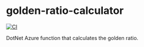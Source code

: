 # golden-ratio-calculator

[![CI](https://github.com/Muhammad-1990/golden-ratio-calculator/actions/workflows/main.yml/badge.svg)](https://github.com/Muhammad-1990/golden-ratio-calculator/actions/workflows/main.yml)

DotNet Azure function that calculates the golden ratio.
